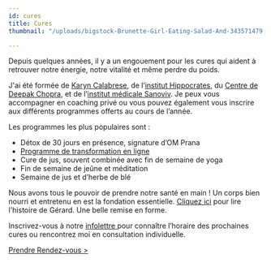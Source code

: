 ```yaml
---
id: cures
title: Cures
thumbnail: "/uploads/bigstock-Brunette-Girl-Eating-Salad-And-343571479.jpg"

---
```

Depuis quelques années, il y a un engouement pour les cures qui aident à retrouver notre énergie, notre vitalité et même perdre du poids.

J'ai été formée de [Karyn Calabrese](https://karynraw.com/), de l’[institut Hippocrates](https://instituthippocrates.com/), du [Centre de Deepak Chopra](https://chopra.com "Chopra"), et de l’[institut médicale Sanoviv](https://www.sanoviv.com/). Je peux vous accompagner en coaching privé ou vous pouvez également vous inscrire aux différents programmes offerts au cours de l’année.

Les programmes les plus populaires sont :

* Détox de 30 jours en présence, signature d’OM Prana
* [Programme de transformation en ligne](https://nancybilodeau.com/boutique/programme-de-transformation)
* Cure de jus, souvent combinée avec fin de semaine de yoga
* Fin de semaine de jeûne et méditation
* Semaine de jus et d’herbe de blé

Nous avons tous le pouvoir de prendre notre santé en main ! Un corps bien nourri et entretenu en est la fondation essentielle. [Cliquez ici]( "https://cours.nancybilodeau.com/67y4gre0po") pour lire l'histoire de Gérard. Une belle remise en forme. 

Inscrivez-vous à notre [infolettre ](http://eepurl.com/gpZ2jv)pour connaître l’horaire des prochaines cures ou rencontrez moi en consultation individuelle.

[Prendre Rendez-vous >](https://www.gorendezvous.com/homepage/111690)